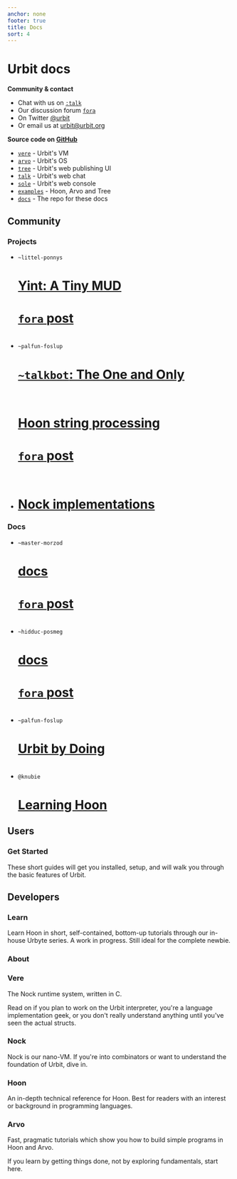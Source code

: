 ```yaml
---
anchor: none
footer: true
title: Docs
sort: 4
---
```


<div class="lead">
    <div class="logo inverse"></div>
    <h1 class="blue i-b">Urbit docs</h1>
</div>

<div class="col-md-12 head">

<div class="col-md-4">

<b>Community & contact</b>
<ul>
<li>Chat with us on <a href="https://urbit.org/stream"><code>:talk</code></a></li>
<li>Our discussion forum <a href="http://urbit.org/fora"><code>fora</code></a></li>
<li>On Twitter <a href="https://twitter.com/urbit">@urbit</a></li>
<li>Or email us at <a href="mailto:urbit@urbit.org">urbit@urbit.org</a></li>
</ul>

</div>

<div class="col-md-4">

<b>Source code on <a href="https://github.com/urbit">GitHub</a></b>
<ul>
<li><a href="https://github.com/urbit/urbit"><code>vere</code></a> - Urbit's VM</li>
<li><a href="https://github.com/urbit/arvo"><code>arvo</code></a> - Urbit's OS</li>
<li><a href="https://github.com/urbit/tree"><code>tree</code></a> - Urbit's web publishing UI</li>
<li><a href="https://github.com/urbit/talk"><code>talk</code></a> - Urbit's web chat</li>
<li><a href="https://github.com/urbit/sole"><code>sole</code></a> - Urbit's web console</li>
<li><a href="https://github.com/urbit/examples"><code>examples</code></a> - Hoon, Arvo and Tree</li>
<li><a href="https://github.com/urbit/docs"><code>docs</code></a> - The repo for these docs</li>
</ul>

</div>

</div>

<h2>Community</h2>
<div class="row">
    <div class="col-md-4">
        <h3>Projects</h3>
        <ul class="list">
            <li><code>~littel-ponnys</code>
                <br />
                <h1><a href="https://github.com/ponnys-podfer/yint">Yint: A Tiny MUD</a></h1>
                <b> </b> 
                <h1><a href="https://urbit.org/~~/fora/posts/~2016.11.27..01.04.25..ffcf~">
                    <code>fora</code>
                    <b> </b>
                    post
                    </a>
                </h1>
            </li>
            <br />
            <li><code>~palfun-foslup</code>
                <br />
                <h1><a href="https://github.com/Fang-/talkbot"><code>~talkbot</code>: The One and Only</a></h1>
                <br />
                <h1><a href="https://github.com/Fang-/urbit-string">Hoon string processing</a></h1>
                <b> </b> 
                <h1><a href="https://urbit.org/~~/fora/posts/~2017.1.7..19.34.24..0080~">
                    <code>fora</code>
                    <b> </b>
                    post
                    </a>
                </h1>
            </li>
            <br />
            <li><h1><a href="./nock/implementations">Nock implementations</a></h1>
            </li>
        </ul>
    </div>
    <div class="col-md-4">
        <h3>Docs</h3>
        <ul class="list">
            <li><code>~master-morzod</code>
                <br />
                <h1><a href="https://mardev.urbit.org/docs">docs</a></h1>
                <b> </b> 
                <h1><a href="https://urbit.org/fora/posts/~2016.12.25..06.35.44..a1ec~">
                    <code>fora</code>
                    <b> </b>
                    post
                    </a>
                </h1>
            </li>
            <br />
            <li><code>~hidduc-posmeg</code>
                <br />
                <h1><a href="https://fosnut-dandut.urbit.org/pages/hidducs-notes/tutorial/">docs</a></h1>
                <b> </b> 
                <h1><a href="https://urbit.org/fora/posts/~2017.2.12..21.54.40..6fde~">
                    <code>fora</code>
                    <b> </b>
                    post
                    </a>
                </h1>
            </li>
            <br />
            <li><code>~palfun-foslup</code>
                <br />
                <h1><a href="https://github.com/Fang-/Urbit-By-Doing">Urbit by Doing</a></h1>
            </li>
            <br />
            <li><code>@knubie</code>
                <br />
                <h1><a href="https://github.com/knubie/learning-hoon">Learning Hoon</a></h1>
            </li>
        </ul>
    </div>
</div>

<h2>Users</h2>
<div class="row">
    <div class="col-md-4">
        <h3>Get Started</h3>
        <p>These short guides will get you installed, setup, and will walk you 
           through the basic features of Urbit.</p>
        <list dataPath="/docs/using"></list>
    </div>
</div>

<h2>Developers</h2>
<div class="row">
    <div class="col-md-4">
        <h3>Learn</h3>
        <p>Learn Hoon in short, self-contained, bottom-up tutorials through our
           in-house Urbyte series. A work in progress. Still ideal for the 
           complete newbie.</p>
        <list dataPath="/docs/byte"></list>
    </div>
    <div class="col-md-4">
        <h3>About</h3>
        <list dataPath="/docs/about"></list>
    </div>
</div>
<div class="row">
    <div class="col-md-3">
        <h3>Vere</h3>
        <p>The Nock runtime system, written in C.</p>
        <p>Read on if you plan to work on the Urbit interpreter, you're a 
           language implementation geek, or you don't really understand anything
           until you've seen the actual structs.</p>
        <list dataPath="/docs/vere"></list>
    </div>
    <div class="col-md-3">
        <h3>Nock</h3>
        <p>Nock is our nano-VM. If you're into combinators or want to understand
           the foundation of Urbit, dive in.</p>
        <list dataPath="/docs/nock"></list>
    </div>
    <div class="col-md-3">
        <h3>Hoon</h3>
        <p>An in-depth technical reference for Hoon. Best for readers with an 
           interest or background in programming languages.</p>
        <list dataPath="/docs/hoon"></list>
    </div>
    <div class="col-md-3">
        <h3>Arvo</h3>
        <p>Fast, pragmatic tutorials which show you how to build simple programs
           in Hoon and Arvo.</p>
        <p>If you learn by getting things done, not by exploring fundamentals, 
           start here.</p>
        <list dataPath="/docs/arvo"></list>
    </div>
</div>

